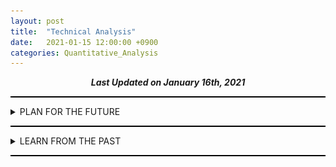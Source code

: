 ```yaml
---
layout: post
title:  "Technical Analysis"
date:   2021-01-15 12:00:00 +0900
categories: Quantitative_Analysis
---
```


<div style="text-align: center"><i><b>Last Updated on January 16th, 2021</b></i></div>
<hr style="height: 2px; border:none; padding: 0; background:black">
<details><summary>PLAN FOR THE FUTURE</summary>
    <ul>
        <li><details><summary>Environments</summary>
            <ul>
                <li><details><summary>KOSDAQ 한솔홈데코</summary>
                    <ul>
                        20210115일자
                        <ul>
                            <li>20210120 Biden 취임식 및 정책 발표 기대감에 따른 상승 예측</li>
                            <li><img src="/img/025750_20210115_Technical_Analysis.png"></li>
                        </ul>
                    </ul>
                </details></li>
            </ul>
        </details></li>
    </ul>
</details>
<hr style="height: 2px; border:none; padding: 0; background:black">

<details><summary>LEARN FROM THE PAST</summary>
    <ul>
        <li><details><summary>Biotechnology</summary>
            <ul>
                <li><details><summary>20200116 KOSPI 삼성바이오로직스</summary>
                    <ul>
                        <li>201703~201903 분석</li>
                        <li>RSI Hidden Divergence & Bullish AB = CD에도 추세가 유지되는 이유는 아직 이해 X</li>
                        <li><img src="/img/207940_20210116_Technical_Analysis.png"></li>
                    </ul>
                </details></li>
            </ul>
        </details></li>
    </ul>
</details>
<hr style="height: 2px; border:none; padding: 0; background:black">

    